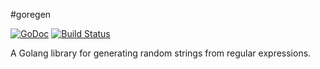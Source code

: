 #goregen

[![GoDoc](https://godoc.org/github.com/zach-klippenstein/goregen?status.svg)](https://godoc.org/github.com/zach-klippenstein/goregen)
[![Build Status](https://travis-ci.org/zach-klippenstein/goregen.svg?branch=master)](https://travis-ci.org/zach-klippenstein/goregen)

A Golang library for generating random strings from regular expressions.
